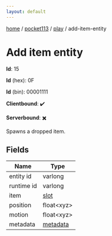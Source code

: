 ```yaml
---
layout: default
---
```


[home](/)  /  [pocket113](/protocol/pocket113)  /  [play](/protocol/pocket113/play)  /  add-item-entity

# Add item entity

**Id**: 15

**Id** (hex): 0F

**Id** (bin): 00001111

**Clientbound**: ✔️

**Serverbound**: ✖️

Spawns a dropped item.

## Fields

Name | Type
---|---
entity id | varlong
runtime id | varlong
item | [slot](/protocol/pocket113/types/slot)
position | float&lt;xyz&gt;
motion | float&lt;xyz&gt;
metadata | [metadata](/protocol/pocket113/metadata)

